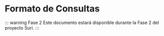 # Formato de Consultas

::: warning Fase 2
Este documento estará disponible durante la Fase 2 del proyecto Suri.
:::